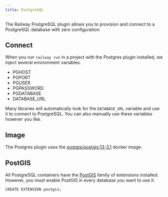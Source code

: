```yaml
---
title: PostgreSQL
---
```


The Railway PostgreSQL plugin allows you to provision and connect to a
PostgreSQL database with zero configuration.

## Connect

When you run `railway run` in a project with the Postgres plugin installed, we inject several environment variables.

- PGHOST
- PGPORT
- PGUSER
- PGPASSWORD
- PGDATABASE
- DATABASE_URL

Many libraries will automatically look for the `DATABASE_URL` variable and use
it to connect to PostgreSQL. You can also manually use these variables however you
like.

## Image

The Postgres plugin uses the [postgis/postgis:13-3.1](https://registry.hub.docker.com/r/postgis/postgis/) docker image.

## PostGIS

All PostgreSQL containers have the [PostGIS](https://postgis.net/install/) family of extensions installed. However, you must enable PostGIS in every database you want to use it.

```
CREATE EXTENSION postgis;
```
